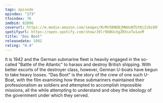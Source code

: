 ```yaml
---
tags: episode
epindex: "173"
tfoindex: 78
imdbid: 82096
coverurl: https://m.media-amazon.com/images/M/MV5BNDBjMWUxNTUtNjZiNi00YzJhLTgzNzUtMTRiY2FkZmMzYTNjXkEyXkFqcGdeQXVyMTUzMDUzNTI3._V1_SX202_CR0,0,202,300_.jpg
spotifyurl: https://open.spotify.com/show/39lr9bBUcXgZRXsxTw1axM
title: "Das Boot"
releasedate: 1982
rating: "8.4"
---
```


It is 1942 and the German submarine fleet is heavily engaged in the so-called "Battle of the Atlantic" to harass and destroy British shipping. With better escorts of the destroyer class, however, German U-boats have begun to take heavy losses. "Das Boot" is the story of the crew of one such U-Boat, with the film examining how these submariners maintained their professionalism as soldiers and attempted to accomplish impossible missions, all the while attempting to understand and obey the ideology of the government under which they served.